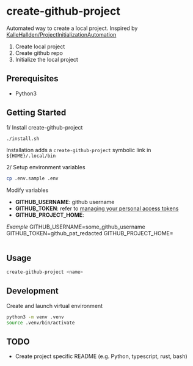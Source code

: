 # create-github-project

Automated way to create a local project. Inspired by [KalleHallden/ProjectInitializationAutomation](https://github.com/KalleHallden/ProjectInitializationAutomation)

1. Create local project
2. Create github repo
3. Initialize the local project

## Prerequisites

- Python3

## Getting Started

1/ Install create-github-project

```bash
./install.sh
```

Installation adds a `create-github-project` symbolic link in `${HOME}/.local/bin`

2/ Setup environment variables

```bash
cp .env.sample .env
```

Modify variables

- **GITHUB_USERNAME**: github username
- **GITHUB_TOKEN**: refer to [managing your personal access tokens](https://docs.github.com/en/enterprise-server@3.9/authentication/keeping-your-account-and-data-secure/managing-your-personal-access-tokens)
- **GITHUB_PROJECT_HOME**:

_Example_
GITHUB_USERNAME=some_github_username
GITHUB_TOKEN=github_pat_redacted
GITHUB_PROJECT_HOME=

```

```

## Usage

```bash
create-github-project <name>
```

## Development

Create and launch virtual environment

```bash
python3 -m venv .venv
source .venv/bin/activate
```

## TODO

- Create project specific README (e.g. Python, typescript, rust, bash)
